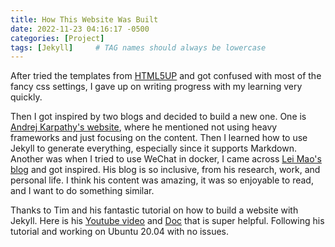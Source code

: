 ```yaml
---
title: How This Website Was Built
date: 2022-11-23 04:16:17 -0500
categories: [Project]
tags: [Jekyll]     # TAG names should always be lowercase
---
```


After tried the templates from [HTML5UP](https://html5up.net/) and got confused with most of the fancy css settings, I gave up on writing progress with my learning very quickly.

Then I got inspired by two blogs and decided to build a new one. One is [Andrej Karpathy's website](https://karpathy.ai/), where he mentioned not using heavy frameworks and just focusing on the content. Then I learned how to use Jekyll to generate everything, especially since it supports Markdown. Another was when I tried to use WeChat in docker, I came across [Lei Mao's blog](https://leimao.github.io/) and got inspired. His blog is so inclusive, from his research, work, and personal life. I think his content was amazing, it was so enjoyable to read, and I want to do something similar.

Thanks to Tim and his fantastic tutorial on how to build a website with Jekyll. Here is his [Youtube video](https://youtu.be/F8iOU1ci19Q) 
and [Doc](https://docs.technotim.live/posts/jekyll-docs-site/) that is super helpful. Following his tutorial and working on Ubuntu 20.04 with no issues.